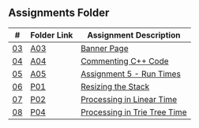 ## Assignments Folder

|      #      | Folder Link  | Assignment Description                          |
| :---------: | ------------ | ----------------------------------------------- |
| [03](https://github.com/venetiaqueen/3013-Algorithms-howell/tree/master/assignments/A03) | [A03](https://github.com/venetiaqueen/3013-Algorithms-howell/tree/master/assignments/A03)        | [Banner Page](https://github.com/venetiaqueen/3013-Algorithms-howell/tree/master/assignments/A03)                                   |
| [04](https://github.com/venetiaqueen/3013-Algorithms-howell/tree/master/assignments/AO4) | [A04](https://github.com/venetiaqueen/3013-Algorithms-howell/tree/master/assignments/AO4) | [Commenting C++ Code  ](https://github.com/venetiaqueen/3013-Algorithms-howell/tree/master/assignments/AO4) |
| [05](https://github.com/venetiaqueen/3013-Algorithms-howell/tree/master/assignments/A05) | [A05](https://github.com/venetiaqueen/3013-Algorithms-howell/tree/master/assignments/A05) | [Assignment 5 - Run Times](https://github.com/venetiaqueen/3013-Algorithms-howell/tree/master/assignments/A05)     |
| [06](https://github.com/venetiaqueen/3013-Algorithms-howell/tree/master/assignments/P01) | [P01](https://github.com/venetiaqueen/3013-Algorithms-howell/tree/master/assignments/P01) | [Resizing the Stack ](https://github.com/venetiaqueen/3013-Algorithms-howell/tree/master/assignments/P01)              |
| [07](https://github.com/venetiaqueen/3013-Algorithms-howell/tree/master/assignments/PO2) | [P02](https://github.com/venetiaqueen/3013-Algorithms-howell/tree/master/assignments/PO2) | [Processing in Linear Time](https://github.com/venetiaqueen/3013-Algorithms-howell/tree/master/assignments/PO2)           |
| [08](https://github.com/venetiaqueen/3013-Algorithms-howell/tree/master/assignments/P04) | [P04](https://github.com/venetiaqueen/3013-Algorithms-howell/tree/master/assignments/P04) | [Processing in Trie Tree Time ](https://github.com/venetiaqueen/3013-Algorithms-howell/tree/master/assignments/P04)                              |

